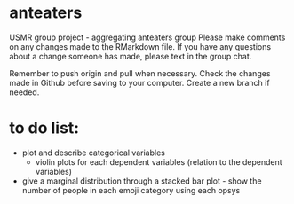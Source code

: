 # anteaters
USMR group project - aggregating anteaters group
Please make comments on any changes made to the RMarkdown file. 
If you have any questions about a change someone has made, please text in the group chat. 

Remember to push origin and pull when necessary. 
Check the changes made in Github before saving to your computer. 
Create a new branch if needed. 

# to do list: 
- plot and describe categorical variables
  - violin plots for each dependent variables (relation to the dependent variables)
- give a marginal distribution through a stacked bar plot - show the number of people in each emoji category using each opsys
